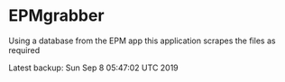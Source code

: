 # EPMgrabber
Using a database from the EPM app this application scrapes the files as required


Latest backup: Sun Sep 8 05:47:02 UTC 2019
